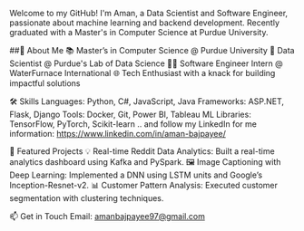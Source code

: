 Welcome to my GitHub! I'm Aman, a Data Scientist and Software Engineer, passionate about machine learning and backend development. Recently graduated with a Master's in Computer Science at Purdue University.

##🚀 About Me
📚 Master’s in Computer Science @ Purdue University
💼 Data Scientist @ Purdue's Lab of Data Science
👨‍💻 Software Engineer Intern @ WaterFurnace International
🌐 Tech Enthusiast with a knack for building impactful solutions

🛠 Skills
Languages: Python, C#, JavaScript, Java
Frameworks: ASP.NET, Flask, Django
Tools: Docker, Git, Power BI, Tableau
ML Libraries: TensorFlow, PyTorch, Scikit-learn 
.. and follow my LinkedIn for me information: https://www.linkedin.com/in/aman-bajpayee/

🌟 Featured Projects
💡 Real-time Reddit Data Analytics: Built a real-time analytics dashboard using Kafka and PySpark.
  🖼️ Image Captioning with Deep Learning: Implemented a DNN using LSTM units and Google’s Inception-Resnet-v2.
    📊 Customer Pattern Analysis: Executed customer segmentation with clustering techniques.

📫 Get in Touch
Email: amanbajpayee97@gmail.com


